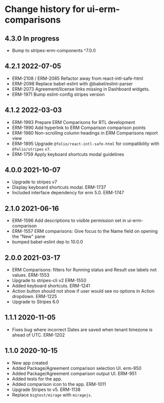 # Change history for ui-erm-comparisons
## 4.3.0 In progress
* Bump to stripes-erm-components ^7.0.0


## 4.2.1 2022-07-05
* ERM-2108 / ERM-2085 Refactor away from react-intl-safe-html
* ERM-2098 Replace babel-eslint with @babel/eslint-parser
* ERM-2073 Agreement/license links missing in Dashboard widgets.
* ERM-1971 Bump eslint-config stripes version

## 4.1.2 2022-03-03
* ERM-1993 Prepare ERM Comparisons for RTL development
* ERM-1990 Add hyperlink to ERM Comparison comparison points
* ERM-1980 Non-scrolling column headings in ERM Comparisons report view
* ERM-1895 Upgrade `@folio/react-intl-safe-html` for compatibility with `@folio/stripes` `v7`.
* ERM-1759 Apply keyboard shortcuts modal guidelines

## 4.0.0 2021-10-07
* Upgrade to stripes v7
* Display keyboard shortcuts modal. ERM-1737
* Included interface dependency for erm 5.0. ERM-1747

## 2.1.0 2021-06-16
 * ERM-1596 Add descriptions to visible permission set in ui-erm-comparison
 * ERM-1557 ERM comparisons: Give focus to the Name field on opening the "New" pane
 * bumped babel-eslint dep to 10.0.0

## 2.0.0 2021-03-17
* ERM Comparisons: filters for Running status and Result use labels not values. ERM-1553
* Upgrade to stripes-cli v2 ERM-1550
* Added keyboard shortcuts. ERM-1241
* Action button should not show if user would see no options in Action dropdown. ERM-1225
* Upgrade to Stripes 6.0

## 1.1.1 2020-11-05
* Fixes bug where incorrect Dates are saved when tenant timezone is ahead of UTC. ERM-1202

## 1.1.0 2020-10-15

* New app created
* Added Package/Agreement comparison selection UI. erm-950
* Added Package/Agreement comparison output UI. ERM-951
* Added tests for the app.
* Added comparison icon to the app. ERM-1011
* Upgrade Stripes to v5. ERM-1138
* Replace `bigtest/mirage` with `miragejs`.

